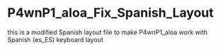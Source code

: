# P4wnP1_aloa_Fix_Spanish_Layout
this is a modified Spanish layout file to make P4wnP1_aloa work with Spanish (es_ES) keyboard layout
